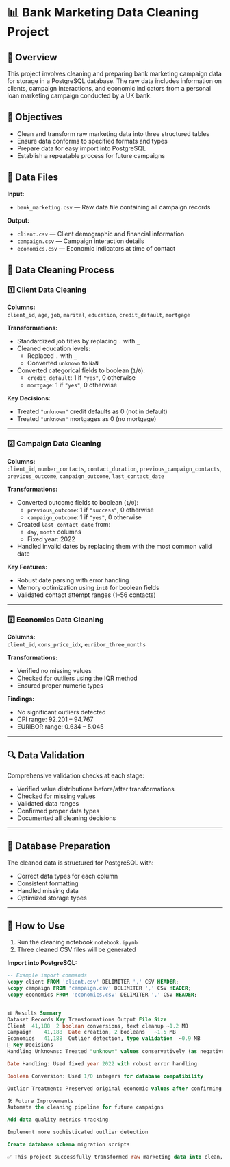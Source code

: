 # 📊 Bank Marketing Data Cleaning Project

## 📌 Overview
This project involves cleaning and preparing bank marketing campaign data for storage in a PostgreSQL database. The raw data includes information on clients, campaign interactions, and economic indicators from a personal loan marketing campaign conducted by a UK bank.

## 🎯 Objectives
- Clean and transform raw marketing data into three structured tables  
- Ensure data conforms to specified formats and types  
- Prepare data for easy import into PostgreSQL  
- Establish a repeatable process for future campaigns

## 📂 Data Files
**Input:**  
- `bank_marketing.csv` — Raw data file containing all campaign records

**Output:**  
- `client.csv` — Client demographic and financial information  
- `campaign.csv` — Campaign interaction details  
- `economics.csv` — Economic indicators at time of contact

## 🧹 Data Cleaning Process

### 1️⃣ Client Data Cleaning
**Columns:**  
`client_id`, `age`, `job`, `marital`, `education`, `credit_default`, `mortgage`

**Transformations:**  
- Standardized job titles by replacing `.` with `_`  
- Cleaned education levels:  
  - Replaced `.` with `_`  
  - Converted `unknown` to `NaN`  
- Converted categorical fields to boolean (`1`/`0`):  
  - `credit_default`: 1 if `"yes"`, 0 otherwise  
  - `mortgage`: 1 if `"yes"`, 0 otherwise

**Key Decisions:**  
- Treated `"unknown"` credit defaults as 0 (not in default)  
- Treated `"unknown"` mortgages as 0 (no mortgage)

---

### 2️⃣ Campaign Data Cleaning
**Columns:**  
`client_id`, `number_contacts`, `contact_duration`, `previous_campaign_contacts`,  
`previous_outcome`, `campaign_outcome`, `last_contact_date`

**Transformations:**  
- Converted outcome fields to boolean (`1`/`0`):  
  - `previous_outcome`: 1 if `"success"`, 0 otherwise  
  - `campaign_outcome`: 1 if `"yes"`, 0 otherwise  
- Created `last_contact_date` from:  
  - `day`, `month` columns  
  - Fixed year: 2022  
- Handled invalid dates by replacing them with the most common valid date

**Key Features:**  
- Robust date parsing with error handling  
- Memory optimization using `int8` for boolean fields  
- Validated contact attempt ranges (1–56 contacts)

---

### 3️⃣ Economics Data Cleaning
**Columns:**  
`client_id`, `cons_price_idx`, `euribor_three_months`

**Transformations:**  
- Verified no missing values  
- Checked for outliers using the IQR method  
- Ensured proper numeric types

**Findings:**  
- No significant outliers detected  
- CPI range: 92.201 – 94.767  
- EURIBOR range: 0.634 – 5.045

---

## 🔍 Data Validation
Comprehensive validation checks at each stage:
- Verified value distributions before/after transformations  
- Checked for missing values  
- Validated data ranges  
- Confirmed proper data types  
- Documented all cleaning decisions

---

## 💾 Database Preparation
The cleaned data is structured for PostgreSQL with:
- Correct data types for each column  
- Consistent formatting  
- Handled missing data  
- Optimized storage types

---

## 🚀 How to Use
1. Run the cleaning notebook `notebook.ipynb`
2. Three cleaned CSV files will be generated

**Import into PostgreSQL:**
```sql
-- Example import commands
\copy client FROM 'client.csv' DELIMITER ',' CSV HEADER;
\copy campaign FROM 'campaign.csv' DELIMITER ',' CSV HEADER;
\copy economics FROM 'economics.csv' DELIMITER ',' CSV HEADER;


📊 Results Summary
Dataset	Records	Key Transformations	Output File Size
Client	41,188	2 boolean conversions, text cleanup	~1.2 MB
Campaign	41,188	Date creation, 2 booleans	~1.5 MB
Economics	41,188	Outlier detection, type validation	~0.9 MB
📝 Key Decisions
Handling Unknowns: Treated "unknown" values conservatively (as negative/false)

Date Handling: Used fixed year 2022 with robust error handling

Boolean Conversion: Used 1/0 integers for database compatibility

Outlier Treatment: Preserved original economic values after confirming no extreme outliers

🛠 Future Improvements
Automate the cleaning pipeline for future campaigns

Add data quality metrics tracking

Implement more sophisticated outlier detection

Create database schema migration scripts

✅ This project successfully transformed raw marketing data into clean, analysis-ready datasets while maintaining data integrity and following best practices for database preparation.
